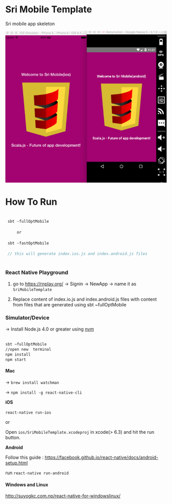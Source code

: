 # Sri Mobile Template

Sri mobile app skeleton

![stimobile](srimobile.png)


# How To Run

```scala

 sbt ~fullOptMobile
   
     or 
 
 sbt ~fastOptMobile 
 
 // this will generate index.ios.js and index.android.js files
 
```

### React Native Playground

1) go to https://rnplay.org/ ->  Signin  -> NewApp -> name it as `SriMobileTemplate`

2) Replace content of index.io.js and index.android.js files with content from files that are generated using sbt ~fullOptMobile

### Simulator/Device

-> Install Node.js 4.0 or greater using [nvm](https://github.com/creationix/nvm#installation)

```

sbt ~fullOptMobile
//open new  terminal
npm install
npm start
```

#### Mac

-> `brew install watchman`

-> `npm install -g react-native-cli`

**iOS**

`react-native run-ios`

or

Open  `ios/SriMobileTemplate.xcodeproj` in xcode(> 6.3) and hit the run button.

**Android**

Follow this guide : https://facebook.github.io/react-native/docs/android-setup.html

run `react-native run-android`

#### Windows and Linux

http://suyogkc.com.np/react-native-for-windowslinux/